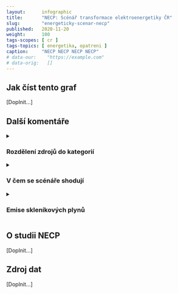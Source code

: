 ```yaml
---
layout:      infographic
title:       "NECP: Scénář transformace elektroenergetiky ČR"
slug:        "energeticky-scenar-necp"
published:   2020-11-20
weight:      100
tags-scopes: [ cr ]
tags-topics: [ energetika, opatreni ]
caption:     "NECP NECP NECP NECP"
# data-our:    "https://example.com"
# data-orig:   []
---
```


## Jak číst tento graf

[Doplnit...]

## Další komentáře

<details markdown=1>
<summary>
<h3>Rozdělení zdrojů do kategorií</h3>
</summary>

[Doplnit...]
</details>

<details markdown=1>
<summary>
<h3>V čem se scénáře shodují</h3>
</summary>

[Doplnit...]
</details>

<details markdown=1>
<summary>
<h3>Emise skleníkových plynů</h3>
</summary>

[Doplnit...]
</details>

## O studii NECP

[Doplnit...]

## Zdroj dat

[Doplnit...]

